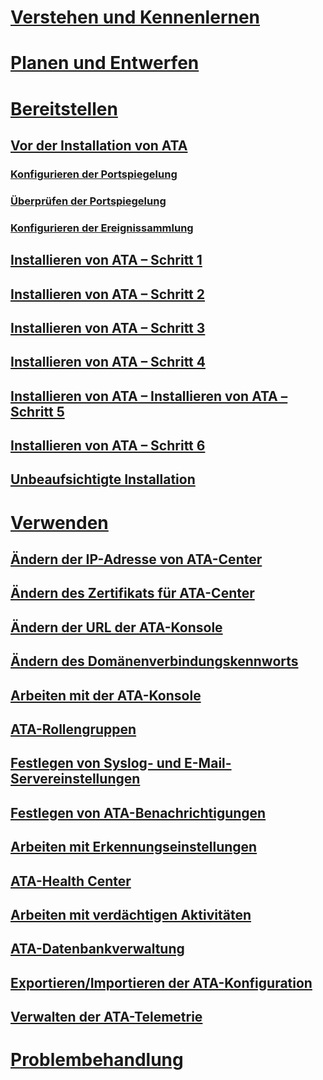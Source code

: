 # [Verstehen und Kennenlernen](/advanced-threat-analytics/understand-explore/what-is-ata)
# [Planen und Entwerfen](/advanced-threat-analytics/plan-design/ata-architecture)
# [Bereitstellen](preinstall-ata.md)
## [Vor der Installation von ATA](preinstall-ata.md)
### [Konfigurieren der Portspiegelung](configure-port-mirroring.md)
### [Überprüfen der Portspiegelung](validate-port-mirroring.md)
### [Konfigurieren der Ereignissammlung](configure-event-collection.md)
## [Installieren von ATA – Schritt 1](install-ata-step1.md)
## [Installieren von ATA – Schritt 2](install-ata-step2.md)
## [Installieren von ATA – Schritt 3](install-ata-step3.md)
## [Installieren von ATA – Schritt 4](install-ata-step4.md)
## [Installieren von ATA – Installieren von ATA – Schritt 5](install-ata-step5.md)
## [Installieren von ATA – Schritt 6](install-ata-step6.md)
## [Unbeaufsichtigte Installation](ata-silent-installation.md)
# [Verwenden](modifying-ata-config-centerip.md)
## [Ändern der IP-Adresse von ATA-Center](modifying-ata-config-centerip.md)
## [Ändern des Zertifikats für ATA-Center](modifying-ata-config-centercert.md)
## [Ändern der URL der ATA-Konsole](modifying-ata-config-consoleurl.md)
## [Ändern des Domänenverbindungskennworts](modifying-ata-config-dcpassword.md)
## [Arbeiten mit der ATA-Konsole](working-with-ata-console.md)
## [ATA-Rollengruppen](ata-role-groups.md)
## [Festlegen von Syslog- und E-Mail-Servereinstellungen](setting-syslog-email-server-settings.md)
## [Festlegen von ATA-Benachrichtigungen](setting-ata-alerts.md)
## [Arbeiten mit Erkennungseinstellungen](working-with-detection-settings.md)
## [ATA-Health Center](ata-health-center.md)
## [Arbeiten mit verdächtigen Aktivitäten](working-with-suspicious-activities.md)
## [ATA-Datenbankverwaltung](ata-database-management.md)
## [Exportieren/Importieren der ATA-Konfiguration](ata-configuration-file.md)
## [Verwalten der ATA-Telemetrie](manage-telemetry-settings.md)
# [Problembehandlung](/advanced-threat-analytics/troubleshoot/troubleshooting-ata-known-errors)


<!--HONumber=Nov16_HO5-->


